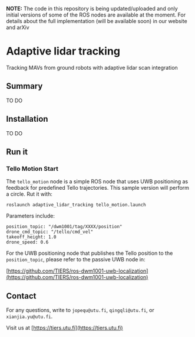 
**NOTE:** The code in this repository is being updated/uploaded and only initial versions of some of the ROS nodes are available at the moment. For details about the full implementation (will be available soon) in our website and arXiv


# Adaptive lidar tracking

Tracking MAVs from ground robots with adaptive lidar scan integration

## Summary

TO DO

## Installation

TO DO

## Run it

### Tello Motion Start

The `tello_motion` node is a simple ROS node that uses UWB positioning as feedback for predefined Tello trajectories. This sample version will perform a circle. Rut it with:

```
roslaunch adaptive_lidar_tracking tello_motion.launch
```

Parameters include:
```
position_topic: "/dwm1001/tag/XXXX/position"         
drone_cmd_topic: "/tello/cmd_vel" 
takeoff_height: 1.0 
drone_speed: 0.6
```

For the UWB positioning node that publishes the Tello position to the `position_topic`, please refer to the passive UWB node in:

[https://github.com/TIERS/ros-dwm1001-uwb-localization](https://github.com/TIERS/ros-dwm1001-uwb-localization)

## Contact

For any questions, write to `jopequ@utu.fi`, `qingqli@utu.fi`, or `xianjia.yu@utu.fi`.

Visit us at [https://tiers.utu.fi](https://tiers.utu.fi)
